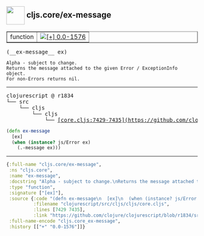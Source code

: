 ## <img width="48px" valign="middle" src="http://i.imgur.com/Hi20huC.png"> cljs.core/ex-message

 <table border="1">
<tr>
<td>function</td>
<td><a href="https://github.com/cljsinfo/api-refs/tree/0.0-1576"><img valign="middle" alt="[+] 0.0-1576" src="https://img.shields.io/badge/+-0.0--1576-lightgrey.svg"></a> </td>
</tr>
</table>

 <samp>
(__ex-message__ ex)<br>
</samp>

```
Alpha - subject to change.
Returns the message attached to the given Error / ExceptionInfo object.
For non-Errors returns nil.
```

---

 <pre>
clojurescript @ r1834
└── src
    └── cljs
        └── cljs
            └── <ins>[core.cljs:7429-7435](https://github.com/clojure/clojurescript/blob/r1834/src/cljs/cljs/core.cljs#L7429-L7435)</ins>
</pre>

```clj
(defn ex-message
  [ex]
  (when (instance? js/Error ex)
    (.-message ex)))
```


---

```clj
{:full-name "cljs.core/ex-message",
 :ns "cljs.core",
 :name "ex-message",
 :docstring "Alpha - subject to change.\nReturns the message attached to the given Error / ExceptionInfo object.\nFor non-Errors returns nil.",
 :type "function",
 :signature ["[ex]"],
 :source {:code "(defn ex-message\n  [ex]\n  (when (instance? js/Error ex)\n    (.-message ex)))",
          :filename "clojurescript/src/cljs/cljs/core.cljs",
          :lines [7429 7435],
          :link "https://github.com/clojure/clojurescript/blob/r1834/src/cljs/cljs/core.cljs#L7429-L7435"},
 :full-name-encode "cljs.core_ex-message",
 :history [["+" "0.0-1576"]]}

```

